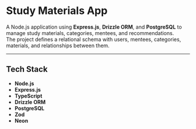 # Study Materials App

A Node.js application using **Express.js**, **Drizzle ORM**, and **PostgreSQL** to manage study materials, categories, mentees, and recommendations.  
The project defines a relational schema with users, mentees, categories, materials, and relationships between them.

---

## Tech Stack

- **Node.js**
- **Express.js**
- **TypeScript**
- **Drizzle ORM**
- **PostgreSQL**
- **Zod**
- **Neon**

